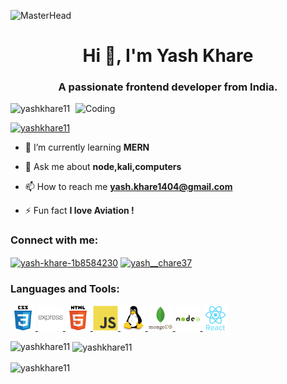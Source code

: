![MasterHead](https://storage.googleapis.com/gweb-uniblog-publish-prod/original_images/HIGHRES_CTA_ANIMATED_TRANSPARENT_900x440.gif)
<h1 align="center">Hi 👋, I'm Yash Khare</h1>
<h3 align="center">A passionate frontend developer from India.</h3>

<img align="right" alt="Coding" width="400" src="https://c.tenor.com/NOYF3f82b_gAAAAC/programmer.gif">

<p align="left"> <img src="https://komarev.com/ghpvc/?username=yashkhare11&label=Profile%20views&color=0e75b6&style=flat" alt="yashkhare11" /> </p>

<p align="left"> <a href="https://github.com/ryo-ma/github-profile-trophy"><img src="https://github-profile-trophy.vercel.app/?username=yashkhare11" alt="yashkhare11" /></a> </p>

- 🌱 I’m currently learning **MERN**

- 💬 Ask me about **node,kali,computers**

- 📫 How to reach me **yash.khare1404@gmail.com**

- ⚡ Fun fact **I love Aviation !**

<h3 align="left">Connect with me:</h3>
<p align="left">
<a href="https://linkedin.com/in/yash-khare-1b8584230" target="blank"><img align="center" src="https://raw.githubusercontent.com/rahuldkjain/github-profile-readme-generator/master/src/images/icons/Social/linked-in-alt.svg" alt="yash-khare-1b8584230" height="30" width="40" /></a>
<a href="https://instagram.com/yash__chare37" target="blank"><img align="center" src="https://raw.githubusercontent.com/rahuldkjain/github-profile-readme-generator/master/src/images/icons/Social/instagram.svg" alt="yash__chare37" height="30" width="40" /></a>
</p>

<h3 align="left">Languages and Tools:</h3>
<p align="left"> <a href="https://www.w3schools.com/css/" target="_blank" rel="noreferrer"> <img src="https://raw.githubusercontent.com/devicons/devicon/master/icons/css3/css3-original-wordmark.svg" alt="css3" width="40" height="40"/> </a> <a href="https://expressjs.com" target="_blank" rel="noreferrer"> <img src="https://raw.githubusercontent.com/devicons/devicon/master/icons/express/express-original-wordmark.svg" alt="express" width="40" height="40"/> </a> <a href="https://www.w3.org/html/" target="_blank" rel="noreferrer"> <img src="https://raw.githubusercontent.com/devicons/devicon/master/icons/html5/html5-original-wordmark.svg" alt="html5" width="40" height="40"/> </a> <a href="https://developer.mozilla.org/en-US/docs/Web/JavaScript" target="_blank" rel="noreferrer"> <img src="https://raw.githubusercontent.com/devicons/devicon/master/icons/javascript/javascript-original.svg" alt="javascript" width="40" height="40"/> </a> <a href="https://www.linux.org/" target="_blank" rel="noreferrer"> <img src="https://raw.githubusercontent.com/devicons/devicon/master/icons/linux/linux-original.svg" alt="linux" width="40" height="40"/> </a> <a href="https://www.mongodb.com/" target="_blank" rel="noreferrer"> <img src="https://raw.githubusercontent.com/devicons/devicon/master/icons/mongodb/mongodb-original-wordmark.svg" alt="mongodb" width="40" height="40"/> </a> <a href="https://nodejs.org" target="_blank" rel="noreferrer"> <img src="https://raw.githubusercontent.com/devicons/devicon/master/icons/nodejs/nodejs-original-wordmark.svg" alt="nodejs" width="40" height="40"/> </a> <a href="https://reactjs.org/" target="_blank" rel="noreferrer"> <img src="https://raw.githubusercontent.com/devicons/devicon/master/icons/react/react-original-wordmark.svg" alt="react" width="40" height="40"/> </a> </p>

<p><img align="left" src="https://github-readme-stats.vercel.app/api/top-langs?username=yashkhare11&show_icons=true&locale=en&layout=compact" alt="yashkhare11" /></p>

<p>&nbsp;<img align="center" src="https://github-readme-stats.vercel.app/api?username=yashkhare11&show_icons=true&locale=en" alt="yashkhare11" /></p>

<p><img align="center" src="https://github-readme-streak-stats.herokuapp.com/?user=yashkhare11&" alt="yashkhare11" /></p>
